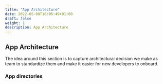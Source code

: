 ```yaml
---
title: "App Architecture"
date: 2022-06-08T16:05:49+01:00
draft: false
weight: 1
description: App Architecture
---
```


## App Architecture

The idea around this section is to capture architectural decision we make as team to standardize them and make it easier for new developers to onboard.

### App directories



